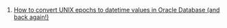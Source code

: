 
1. [How to convert UNIX epochs to datetime values in Oracle Database (and back again!)](https://blogs.oracle.com/sql/post/convert-unix-epochs-to-datetime-values-in-oracle-database-and-back#epoch-to-datetime)